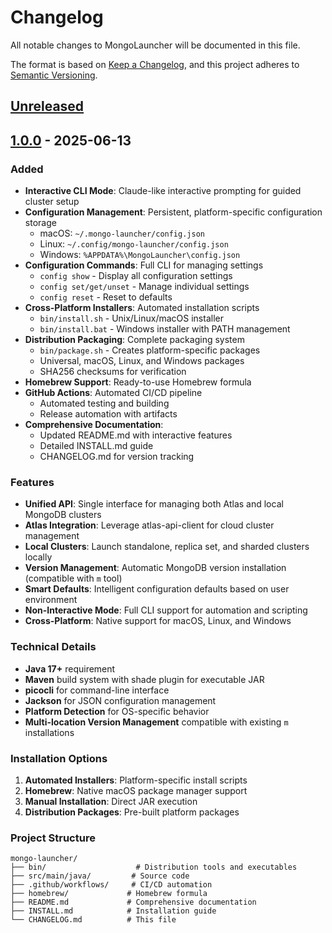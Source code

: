 # Changelog

All notable changes to MongoLauncher will be documented in this file.

The format is based on [Keep a Changelog](https://keepachangelog.com/en/1.0.0/),
and this project adheres to [Semantic Versioning](https://semver.org/spec/v2.0.0.html).

## [Unreleased]

## [1.0.0] - 2025-06-13

### Added
- **Interactive CLI Mode**: Claude-like interactive prompting for guided cluster setup
- **Configuration Management**: Persistent, platform-specific configuration storage
  - macOS: `~/.mongo-launcher/config.json`
  - Linux: `~/.config/mongo-launcher/config.json`
  - Windows: `%APPDATA%\MongoLauncher\config.json`
- **Configuration Commands**: Full CLI for managing settings
  - `config show` - Display all configuration settings
  - `config set/get/unset` - Manage individual settings
  - `config reset` - Reset to defaults
- **Cross-Platform Installers**: Automated installation scripts
  - `bin/install.sh` - Unix/Linux/macOS installer
  - `bin/install.bat` - Windows installer with PATH management
- **Distribution Packaging**: Complete packaging system
  - `bin/package.sh` - Creates platform-specific packages
  - Universal, macOS, Linux, and Windows packages
  - SHA256 checksums for verification
- **Homebrew Support**: Ready-to-use Homebrew formula
- **GitHub Actions**: Automated CI/CD pipeline
  - Automated testing and building
  - Release automation with artifacts
- **Comprehensive Documentation**:
  - Updated README.md with interactive features
  - Detailed INSTALL.md guide
  - CHANGELOG.md for version tracking

### Features
- **Unified API**: Single interface for managing both Atlas and local MongoDB clusters
- **Atlas Integration**: Leverage atlas-api-client for cloud cluster management
- **Local Clusters**: Launch standalone, replica set, and sharded clusters locally
- **Version Management**: Automatic MongoDB version installation (compatible with `m` tool)
- **Smart Defaults**: Intelligent configuration defaults based on user environment
- **Non-Interactive Mode**: Full CLI support for automation and scripting
- **Cross-Platform**: Native support for macOS, Linux, and Windows

### Technical Details
- **Java 17+** requirement
- **Maven** build system with shade plugin for executable JAR
- **picocli** for command-line interface
- **Jackson** for JSON configuration management
- **Platform Detection** for OS-specific behavior
- **Multi-location Version Management** compatible with existing `m` installations

### Installation Options
1. **Automated Installers**: Platform-specific install scripts
2. **Homebrew**: Native macOS package manager support
3. **Manual Installation**: Direct JAR execution
4. **Distribution Packages**: Pre-built platform packages

### Project Structure
```
mongo-launcher/
├── bin/                    # Distribution tools and executables
├── src/main/java/         # Source code
├── .github/workflows/     # CI/CD automation
├── homebrew/             # Homebrew formula
├── README.md             # Comprehensive documentation
├── INSTALL.md            # Installation guide
└── CHANGELOG.md          # This file
```

[Unreleased]: https://github.com/mongodb/mongo-launcher/compare/v1.0.0...HEAD
[1.0.0]: https://github.com/mongodb/mongo-launcher/releases/tag/v1.0.0